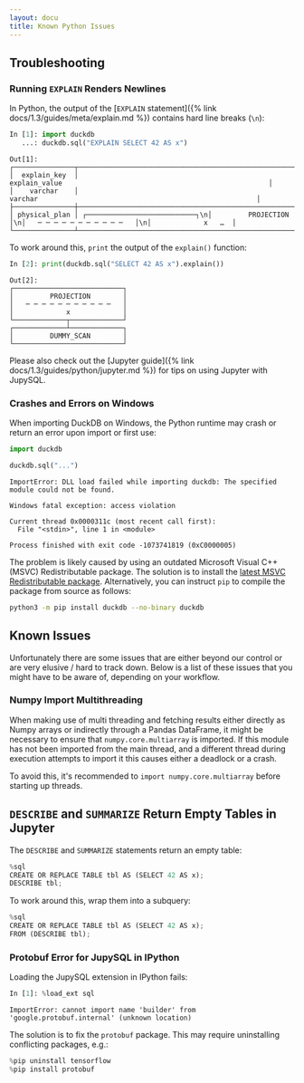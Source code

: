 ```yaml
---
layout: docu
title: Known Python Issues
---
```


## Troubleshooting

### Running `EXPLAIN` Renders Newlines

In Python, the output of the [`EXPLAIN` statement]({% link docs/1.3/guides/meta/explain.md %}) contains hard line breaks (`\n`):

```python
In [1]: import duckdb
   ...: duckdb.sql("EXPLAIN SELECT 42 AS x")
```

```text
Out[1]:
┌───────────────┬───────────────────────────────────────────────────────────────────────────────────────────────────────────────────┐
│  explain_key  │                                                   explain_value                                                   │
│    varchar    │                                                      varchar                                                      │
├───────────────┼───────────────────────────────────────────────────────────────────────────────────────────────────────────────────┤
│ physical_plan │ ┌───────────────────────────┐\n│         PROJECTION        │\n│   ─ ─ ─ ─ ─ ─ ─ ─ ─ ─ ─   │\n│             x   …  │
└───────────────┴───────────────────────────────────────────────────────────────────────────────────────────────────────────────────┘
```

To work around this, `print` the output of the `explain()` function:

```python
In [2]: print(duckdb.sql("SELECT 42 AS x").explain())
```

```text
Out[2]:
┌───────────────────────────┐
│         PROJECTION        │
│   ─ ─ ─ ─ ─ ─ ─ ─ ─ ─ ─   │
│             x             │
└─────────────┬─────────────┘
┌─────────────┴─────────────┐
│         DUMMY_SCAN        │
└───────────────────────────┘
```

Please also check out the [Jupyter guide]({% link docs/1.3/guides/python/jupyter.md %}) for tips on using Jupyter with JupySQL.

### Crashes and Errors on Windows

When importing DuckDB on Windows, the Python runtime may crash or return an error upon import or first use:

```python
import duckdb

duckdb.sql("...")
```

```console
ImportError: DLL load failed while importing duckdb: The specified module could not be found.
```

```console
Windows fatal exception: access violation

Current thread 0x0000311c (most recent call first):
  File "<stdin>", line 1 in <module>
```

```console
Process finished with exit code -1073741819 (0xC0000005)
```

The problem is likely caused by using an outdated Microsoft Visual C++ (MSVC) Redistributable package.
The solution is to install the [latest MSVC Redistributable package](https://learn.microsoft.com/en-US/cpp/windows/latest-supported-vc-redist).
Alternatively, you can instruct `pip` to compile the package from source as follows:

```bash
python3 -m pip install duckdb --no-binary duckdb
```

## Known Issues

Unfortunately there are some issues that are either beyond our control or are very elusive / hard to track down.
Below is a list of these issues that you might have to be aware of, depending on your workflow.

### Numpy Import Multithreading

When making use of multi threading and fetching results either directly as Numpy arrays or indirectly through a Pandas DataFrame, it might be necessary to ensure that `numpy.core.multiarray` is imported.
If this module has not been imported from the main thread, and a different thread during execution attempts to import it this causes either a deadlock or a crash.

To avoid this, it's recommended to `import numpy.core.multiarray` before starting up threads.

## `DESCRIBE` and `SUMMARIZE` Return Empty Tables in Jupyter

The `DESCRIBE` and `SUMMARIZE` statements return an empty table:

```python
%sql
CREATE OR REPLACE TABLE tbl AS (SELECT 42 AS x);
DESCRIBE tbl;
```

To work around this, wrap them into a subquery:

```python
%sql
CREATE OR REPLACE TABLE tbl AS (SELECT 42 AS x);
FROM (DESCRIBE tbl);
```

### Protobuf Error for JupySQL in IPython

Loading the JupySQL extension in IPython fails:

```python
In [1]: %load_ext sql
```

```console
ImportError: cannot import name 'builder' from 'google.protobuf.internal' (unknown location)
```

The solution is to fix the `protobuf` package. This may require uninstalling conflicting packages, e.g.:

```python
%pip uninstall tensorflow
%pip install protobuf
```
